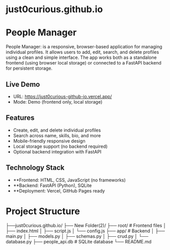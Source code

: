 # just0curious.github.io
# People Manager

People Manager: is a responsive, browser-based application for managing individual profiles. It allows users to add, edit, search, and delete profiles using a clean and simple interface. The app works both as a standalone frontend (using browser local storage) or connected to a FastAPI backend for persistent storage.

## Live Demo

- URL: https://just0curious-github-io.vercel.app/
- Mode: Demo (frontend only, local storage)

## Features

- Create, edit, and delete individual profiles
- Search across name, skills, bio, and more
- Mobile-friendly responsive design
- Local storage support (no backend required)
- Optional backend integration with FastAPI

## Technology Stack

- **Frontend: HTML, CSS, JavaScript (no frameworks)
- **Backend: FastAPI (Python), SQLite
- **Deployment: Vercel, GitHub Pages ready

# Project Structure

├──just0curious.github.io/
 ├── New Folder(2)/
   ├── root/ # Frontend files
   │ ├── index.html
   │ ├── script.js
   │ └── config.js
   ├── app/ # Backend
   │ ├── main.py
   │ ├── models.py
   │ ├── schemas.py
   │ ├── crud.py
   │ └── database.py
   ├── people_api.db # SQLite database 
 └── README.md




